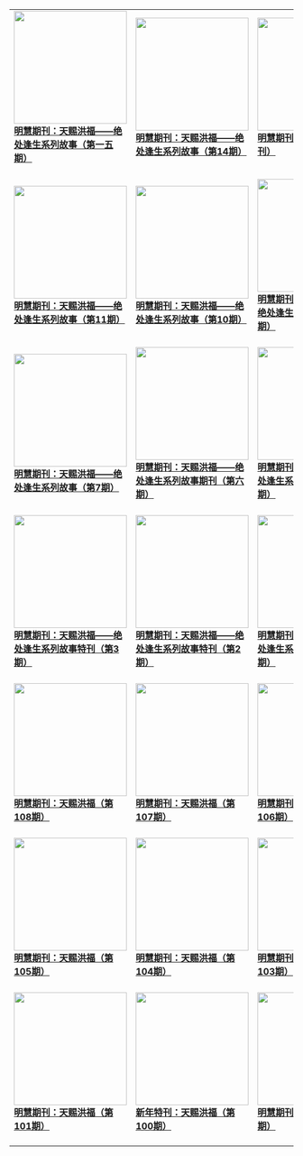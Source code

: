 |||||
|---|---|---|---|
|[<img width="200px" src="http://qikan.minghui.org/mhqkpage/qikanimage/2020/06/24/tchf-15-2in1-read-cover.png" ><br/><b> 明慧期刊：天赐洪福——绝处逢生系列故事（第一五期）</b><br/><br/>](../pages/hongfu/198079.md)|[<img width="200px" src="http://qikan.minghui.org/mhqkpage/qikanimage/2020/04/22/tchf14read-cover.png" ><br/><b> 明慧期刊：天赐洪福——绝处逢生系列故事（第14期）</b><br/><br/>](../pages/hongfu/197278.md)|[<img width="200px" src="http://qikan.minghui.org/mhqkpage/qikanimage/2020/02/13/tchf-tk-read-cover.png" ><br/><b> 明慧期刊：天赐洪福（特刊）</b><br/><br/>](../pages/hongfu/196427.md)|[<img width="200px" src="http://qikan.minghui.org/mhqkpage/qikanimage/2019/12/31/tchf122in1read-cover.png" ><br/><b> 明慧期刊：天赐洪福——绝处逢生系列故事（第12期）</b><br/><br/>](../pages/hongfu/195837.md)|
|[<img width="200px" src="http://qikan.minghui.org/mhqkpage/qikanimage/2019/09/25/tchf-11-2in1-read-cover.png" ><br/><b> 明慧期刊：天赐洪福——绝处逢生系列故事（第11期）</b><br/><br/>](../pages/hongfu/194580.md)|[<img width="200px" src="http://qikan.minghui.org/mhqkpage/qikanimage/2019/07/26/tchf-10-2in1-read-cover.png" ><br/><b> 明慧期刊：天赐洪福——绝处逢生系列故事（第10期）</b><br/><br/>](../pages/hongfu/193726.md)|[<img width="200px" src="http://qikan.minghui.org/mhqkpage/qikanimage/2019/05/26/tchf-09-2in1-read-cover.png" ><br/><b> 明慧期刊：《天赐洪福》——绝处逢生系列故事（第九期）</b><br/><br/>](../pages/hongfu/192965.md)|[<img width="200px" src="http://qikan.minghui.org/mhqkpage/qikanimage/2019/03/26/tchf-08-2in1-read-cover.png" ><br/><b> 明慧期刊：天赐洪福——绝处逢生系列故事（第8期）</b><br/><br/>](../pages/hongfu/192191.md)|
|[<img width="200px" src="http://qikan.minghui.org/mhqkpage/qikanimage/2019/01/24/tchf-07-2in1-read-cover.png" ><br/><b> 明慧期刊：天赐洪福——绝处逢生系列故事（第7期）</b><br/><br/>](../pages/hongfu/191492.md)|[<img width="200px" src="http://qikan.minghui.org/mhqkpage/qikanimage/2018/10/17/tchf-06-2in1-read-cover.png" ><br/><b> 明慧期刊：天赐洪福——绝处逢生系列故事期刊（第六期）</b><br/><br/>](../pages/hongfu/190195.md)|[<img width="200px" src="http://qikan.minghui.org/mhqkpage/qikanimage/2018/07/02/tchf-05-2in1-hw-read-cover.png" ><br/><b> 明慧期刊：天赐洪福——绝处逢生系列故事期刊（第五期）</b><br/><br/>](../pages/hongfu/188809.md)|[<img width="200px" src="http://qikan.minghui.org/mhqkpage/qikanimage/2018/03/28/tchf-04-2in1-read-cover.png" ><br/><b> 明慧期刊：天赐洪福（绝处逢生系列故事）</b><br/><br/>](../pages/hongfu/187567.md)|
|[<img width="200px" src="http://qikan.minghui.org/mhqkpage/qikanimage/2018/01/20/tchf-03-2in1-read-cover.png" ><br/><b> 明慧期刊：天赐洪福——绝处逢生系列故事特刊（第3期）</b><br/><br/>](../pages/hongfu/186723.md)|[<img width="200px" src="http://qikan.minghui.org/mhqkpage/qikanimage/2017/11/30/tchf-02-2in1-read-cover.png" ><br/><b> 明慧期刊：天赐洪福——绝处逢生系列故事特刊（第2期）</b><br/><br/>](../pages/hongfu/185964.md)|[<img width="200px" src="http://qikan.minghui.org/mhqkpage/qikanimage/2017/02/09/tchf-01-read-cover.png" ><br/><b> 明慧期刊：天赐洪福——绝处逢生系列故事特刊（第1期）</b><br/><br/>](../pages/hongfu/181318.md)|[<img width="200px" src="http://qikan.minghui.org/mhqkpage/qikanimage/2016/10/28/tchf-109-2in1-read-cover.png" ><br/><b> 明慧期刊：天赐洪福（第109期）</b><br/><br/>](../pages/hongfu/179769.md)|
|[<img width="200px" src="http://qikan.minghui.org/mhqkpage/qikanimage/2016/08/14/tchf-108-2in1-read-cover.png" ><br/><b> 明慧期刊：天赐洪福（第108期）</b><br/><br/>](../pages/hongfu/178526.md)|[<img width="200px" src="http://qikan.minghui.org/mhqkpage/qikanimage/2016/06/05/tchf-107-2in1-read-cover.png" ><br/><b> 明慧期刊：天赐洪福（第107期）</b><br/><br/>](../pages/hongfu/177436.md)|[<img width="200px" src="http://qikan.minghui.org/mhqkpage/qikanimage/2016/03/26/tchf-106-2in1-read-cover.png" ><br/><b> 明慧期刊：天赐洪福（第106期）</b><br/><br/>](../pages/hongfu/176333.md)|[<img width="200px" src="http://qikan.minghui.org/mhqkpage/qikanimage/2016/02/29/tchf-105-2in1-read-cover.png" ><br/><b> 闪画版：天赐洪福（第105期）</b><br/><br/>](../pages/hongfu/175917.md)|
|[<img width="200px" src="http://qikan.minghui.org/mhqkpage/qikanimage/2016/01/27/tchf-105-2in1-read-cover.png" ><br/><b> 明慧期刊：天赐洪福（第105期）</b><br/><br/>](../pages/hongfu/175433.md)|[<img width="200px" src="http://qikan.minghui.org/mhqkpage/qikanimage/2015/11/21/tchf-104-2rd-cover.png" ><br/><b> 明慧期刊：天赐洪福（第104期）</b><br/><br/>](../pages/hongfu/174376.md)|[<img width="200px" src="http://qikan.minghui.org/mhqkpage/qikanimage/2015/09/18/tchf-103-2in1-read-cover.png" ><br/><b> 明慧期刊：天赐洪福（第103期）</b><br/><br/>](../pages/hongfu/173302.md)|[<img width="200px" src="http://qikan.minghui.org/mhqkpage/qikanimage/2015/07/11/tchf-102-2in1-read-cover.png" ><br/><b> 明慧期刊：天赐洪福（第102期）</b><br/><br/>](../pages/hongfu/172200.md)|
|[<img width="200px" src="http://qikan.minghui.org/mhqkpage/qikanimage/2015/04/30/tchf-101-2in1-read-cover.png" ><br/><b> 明慧期刊：天赐洪福（第101期）</b><br/><br/>](../pages/hongfu/171099.md)|[<img width="200px" src="http://qikan.minghui.org/mhqkpage/qikanimage/2015/02/13/tchf-100-2in1-read-cover.png" ><br/><b> 新年特刊：天赐洪福（第100期）</b><br/><br/>](../pages/hongfu/170082.md)|[<img width="200px" src="http://qikan.minghui.org/mhqkpage/qikanimage/2014/07/17/tchf-99-2in1-read-cover.png" ><br/><b> 明慧期刊：天赐洪福（第99期）</b><br/><br/>](../pages/hongfu/166829.md)|[<img width="200px" src="http://qikan.minghui.org/mhqkpage/qikanimage/2014/06/17/tchf-98-2in1-read-cover.png" ><br/><b> 明慧期刊：天赐洪福（第98期）</b><br/><br/>](../pages/hongfu/166377.md)|
